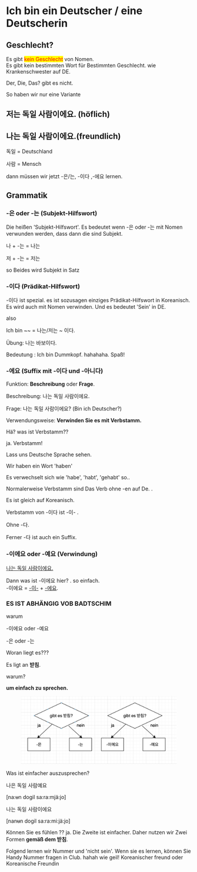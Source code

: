 # Ich bin ein Deutscher / eine Deutscherin

## Geschlecht?

Es gibt <mark style="color:red;">kein Geschlecht</mark> von Nomen. \
Es gibt kein bestimmten Wort für Bestimmten Geschlecht. wie Krankenschwester auf DE.

Der, Die, Das? gibt es nicht.



So haben wir nur eine Variante



## 저는 독일 사람이에요. (höflich)

## 나는 독일 사람이에요.(freundlich)



독일 = Deutschland

사람 = Mensch



dann müssen wir jetzt -은/는, -이다 ,-에요 lernen.



## Grammatik&#x20;



### -은 oder -는 (Subjekt-Hilfswort)

Die heißen 'Subjekt-Hilfswort'. Es bedeutet wenn -은 oder -는 mit Nomen verwunden werden, dass dann die sind Subjekt.

나 + -는 = 나는&#x20;

저 + -는 = 저는&#x20;

so Beides wird Subjekt in Satz



### -이다 (Prädikat-Hilfswort)

\-이다 ist spezial. es ist sozusagen einziges Prädikat-Hilfswort in Koreanisch. Es wird auch mit Nomen verwinden. Und es bedeutet 'Sein' in DE.

also

Ich bin \~\~ = 나는/저는 \~ 이다.

Übung: 나는 바보이다.

Bedeutung : Ich bin Dummkopf. hahahaha. Spaß!



### -에요 (Suffix mit -이다 und -아니다)

Funktion: **Beschreibung** oder **Frage**.

Beschreibung: 나는 독일 사람이에요.&#x20;

Frage: 나는 독일 사람이에요? (Bin ich Deutscher?)



Verwendungsweise: **Verwinden Sie es mit Verbstamm.**&#x20;



Hä? was ist Verbstamm??&#x20;



ja. Verbstamm!

Lass uns Deutsche Sprache sehen.

Wir haben ein Wort 'haben'

Es verwechselt sich wie 'habe', 'habt', 'gehabt' so..&#x20;

Normalerweise Verbstamm sind Das Verb ohne -en auf De. .



Es ist gleich auf Koreanisch.

Verbstamm von -이다 ist -이- .

Ohne -다.&#x20;

Ferner -다 ist auch ein Suffix.



### -이에요 oder -예요 (Verwindung)

[나는 독일 사람이에요.](ich-bin-ein-deutscher-eine-deutscherin.md#.-freundlich)

Dann was ist -이에요 hier? . so einfach. \
\-이에요 = [-이-](ich-bin-ein-deutscher-eine-deutscherin.md#praedikat-hilfswort) + [-에요](ich-bin-ein-deutscher-eine-deutscherin.md#suffix-mit-und).



### ES IST ABHÄNGIG VOB BADTSCHIM



warum&#x20;

\-이에요 oder -예요

\-은 oder -는



Woran liegt es???

Es ligt an **받침**.&#x20;

warum?

**um einfach zu sprechen.**

<figure><img src="../.gitbook/assets/image (3).png" alt=""><figcaption></figcaption></figure>

Was ist einfacher auszusprechen?



나은 독일 사람예요

\[na:~~u~~n dogil sa:ra:mjä:jo]

나는 독일 사람이에요

\[nan~~u~~n dogil sa:ra:mi:jä:jo]



Können Sie es fühlen ?? ja. Die Zweite ist einfacher. Daher nutzen wir Zwei Formen **gemäß dem 받침**.



Folgend lernen wir Nummer und 'nicht sein'. Wenn sie es lernen, können Sie Handy Nummer fragen in Club. hahah wie geil! Koreanischer freund oder Koreanische Freundin


